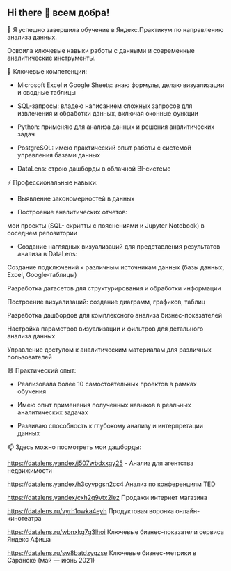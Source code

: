## Hi there 👋 всем добра!
🔭 Я успешно завершила обучение в Яндекс.Практикум по направлению анализа данных.

Освоила ключевые навыки работы с данными и современные аналитические инструменты.

🌱 Ключевые компетенции:

- Microsoft Excel и Google Sheets: знаю формулы, делаю визуализации и сводные таблицы

- SQL-запросы: владею написанием сложных запросов для извлечения и обработки данных, включая оконные функции

- Python: применяю для анализа данных и решения аналитических задач

- PostgreSQL: имею практический опыт работы с системой управления базами данных

- DataLens: строю дашборды в облачной BI-системе

⚡ Профессиональные навыки:
- Выявление закономерностей в данных

- Построение аналитических отчетов:

мои проекты (SQL- скрипты с пояснениями и Jupyter Notebook) в соседнем репозитории

- Создание наглядных визуализаций для представления результатов анализа в DataLens:

Создание подключений к различным источникам данных (базы данных, Excel, Google-таблицы)

Разработка датасетов для структурирования и обработки информации

Построение визуализаций: создание диаграмм, графиков, таблиц

Разработка дашбордов для комплексного анализа бизнес-показателей

Настройка параметров визуализации и фильтров для детального анализа данных

Управление доступом к аналитическим материалам для различных пользователей

😄 Практический опыт:
- Реализовала более 10 самостоятельных проектов в рамках обучения

- Имею опыт применения полученных навыков в реальных аналитических задачах

- Развиваю способность к глубокому анализу и интерпретации данных

📫 Здесь можно посмотреть мои дашборды: 

https://datalens.yandex/j507wbdxxgy25 - Анализ для агентства недвижимости

https://datalens.yandex/h3cyvpgsn2cc4 Анализ по конференциям TED

https://datalens.yandex/cxh2q9vtx2lez Продажи интернет магазина

https://datalens.ru/vyrh1owka4eyh Продуктовая воронка онлайн-кинотеатра  

https://datalens.ru/wbnxkg7g3lhoi Ключевые бизнес-показатели сервиса Яндекс Афиша

https://datalens.ru/sw8batdzyqzse  Ключевые бизнес-метрики в Саранске (май — июнь 2021)  

